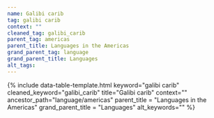 ```yaml
---
name: Galibi carib
tag: galibi carib
context: ""
cleaned_tag: galibi_carib
parent_tag: americas
parent_title: Languages in the Americas
grand_parent_tag: language
grand_parent_title: Languages
alt_tags: 
---
```


{% include data-table-template.html 
  keyword="galibi carib" 
  cleaned_keyword="galibi_carib" 
  title="Galibi carib"
  context=""
  ancestor_path="language/americas" 
  parent_title = "Languages in the Americas"
  grand_parent_title = "Languages"
  alt_keywords=""
%}

